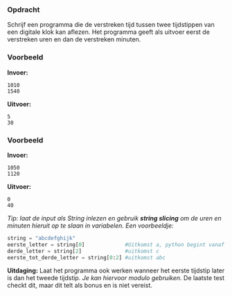 ### Opdracht

Schrijf een programma die de verstreken tijd tussen twee tijdstippen van een digitale klok kan aflezen.
Het programma geeft als uitvoer eerst de verstreken uren en dan de verstreken minuten.

### Voorbeeld

**Invoer:**

    1010
    1540

**Uitvoer:**

    5
    30


### Voorbeeld

**Invoer:**

    1050
    1120

**Uitvoer:**

    0
    40

*Tip: laat de input als String inlezen en gebruik **string slicing** om de uren en minuten hieruit op te slaan in variabelen.*
*Een voorbeeldje:*
```python
string = "abcdefghijk"
eerste_letter = string[0]             #Uitkomst a, python begint vanaf 0 te tellen
derde_letter = string[2]              #uitkomst c
eerste_tot_derde_letter = string[0:2] #uitkomst abc
```

**Uitdaging:** Laat het programma ook werken wanneer het eerste tijdstip later is dan het tweede tijdstip. *Je kan hiervoor modulo gebruiken.* De laatste test checkt dit, maar dit telt als bonus en is niet vereist.
